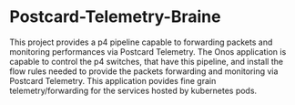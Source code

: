 # Postcard-Telemetry-Braine
This project provides a p4 pipeline capable to forwarding packets and monitoring performances via Postcard Telemetry. The Onos application is capable to control the p4 switches, that have this pipeline,  and install the flow rules needed to provide the packets forwarding and monitoring via Postcard Telemetry. This application povides fine grain telemetry/forwarding for the services hosted by kubernetes pods. 
